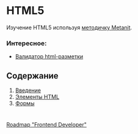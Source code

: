 # HTML5
Изучение HTML5 используя [методичку Metanit](https://metanit.com/web/html5/).

### Интересное:
- [Валидатор html-разметки](https://validator.w3.org/#validate_by_input)

## Содержание
1. [Введение](./1%20-%20introduction/README.md)
2. [Элементы HTML](./2%20-%20elements/README.md)
3. [Формы](./3%20-%20forms/README.md)

#

[Roadmap "Frontend Developer"](../README.md)